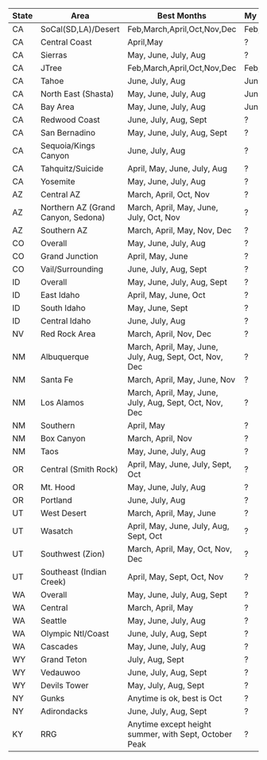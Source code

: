 


| State | Area | Best Months | My Month |
| - | - | - | - |
| CA | SoCal(SD,LA)/Desert | Feb,March,April,Oct,Nov,Dec | Feb,March |
| CA | Central Coast | April,May | ? |
| CA | Sierras | May, June, July, Aug | ? |
| CA | JTree | Feb,March,April,Oct,Nov,Dec | Feb,March |
| CA | Tahoe | June, July, Aug | June, ? |
| CA | North East (Shasta) | May, June, July, Aug | June, ? |
| CA | Bay Area | May, June, July, Aug | June, ? |
| CA | Redwood Coast | June, July, Aug, Sept | ? |
| CA | San Bernadino | May, June, July, Aug, Sept | ? |
| CA | Sequoia/Kings Canyon | June, July, Aug | ? |
| CA | Tahquitz/Suicide | April, May, June, July, Aug | ? |
| CA | Yosemite | May, June, July, Aug | ? |
| AZ | Central AZ | March, April, Oct, Nov | ? |
| AZ | Northern AZ (Grand Canyon, Sedona) | March, April, May, June, July, Oct, Nov | ? |
| AZ | Southern AZ | March, April, May, Nov, Dec | ? |
| CO | Overall | May, June, July, Aug | ? |
| CO | Grand Junction | April, May, June | ? |
| CO | Vail/Surrounding | June, July, Aug, Sept | ? |
| ID | Overall | May, June, July, Aug, Sept | ? |
| ID | East Idaho | April, May, June, Oct | ? |
| ID | South Idaho | May, June, Sept | ? |
| ID | Central Idaho | June, July, Aug | ? |
| NV | Red Rock Area | March, April, Nov, Dec | ? |
| NM | Albuquerque | March, April, May, June, July, Aug, Sept, Oct, Nov, Dec | ? |
| NM | Santa Fe | March, April, May, June, Nov | ? |
| NM | Los Alamos | March, April, May, June, July, Aug, Sept, Oct, Nov, Dec | ? |
| NM | Southern | April, May | ? |
| NM | Box Canyon | March, April, Nov| ? |
| NM | Taos | May, June, July, Aug | ? |
| OR | Central (Smith Rock) | April, May, June, July, Sept, Oct | ? |
| OR | Mt. Hood | May, June, July, Aug | ? |
| OR | Portland | June, July, Aug | ? |
| UT | West Desert | March, April, May, June | ? |
| UT | Wasatch | April, May, June, July, Aug, Sept, Oct | ? |
| UT | Southwest (Zion) | March, April, May, Oct, Nov, Dec | ? |
| UT | Southeast (Indian Creek) | April, May, Sept, Oct, Nov | ? |
| WA | Overall | May, June, July, Aug, Sept | ? |
| WA | Central | March, April, May | ? |
| WA | Seattle | May, June, July, Aug | ? |
| WA | Olympic Ntl/Coast | June, July, Aug, Sept | ? |
| WA | Cascades | May, June, July, Aug | ? |
| WY | Grand Teton | July, Aug, Sept | ? |
| WY | Vedauwoo | June, July, Aug, Sept | ? |
| WY | Devils Tower | May, July, Aug, Sept | ? |
| NY | Gunks | Anytime is ok, best is Oct | ? |
| NY | Adirondacks | June, July, Aug, Sept | ? |
| KY | RRG | Anytime except height summer, with Sept, October Peak | ? |
